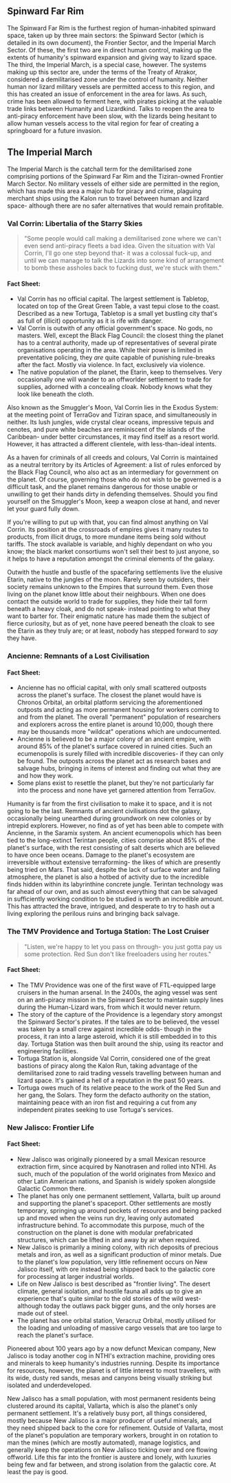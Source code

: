 ## Spinward Far Rim
The Spinward Far Rim is the furthest region of human-inhabited spinward space, taken up by three main sectors: the Spinward Sector (which is detailed in its own document), the Frontier Sector, and the Imperial March Sector. Of these, the first two are in direct human control, making up the extents of humanity's spinward expansion and giving way to lizard space. The third, the Imperial March, is a special case, however. The systems making up this sector are, under the terms of the Treaty of Atrakor, considered a demilitarised zone under the control of humanity. Neither human nor lizard military vessels are permitted access to this region, and this has created an issue of enforcement in the area for laws. As such, crime has been allowed to ferment here, with pirates picking at the valuable trade links between Humanity and Lizardkind. Talks to reopen the area to anti-piracy enforcement have been slow, with the lizards being hesitant to allow human vessels access to the vital region for fear of creating a springboard for a future invasion.

## The Imperial March
The Imperial March is the catchall term for the demilitarised zone comprising portions of the Spinward Far Rim and the Tiziran-owned Frontier March Sector. No military vessels of either side are permitted in the region, which has made this area a major hub for piracy and crime, plaguing merchant ships using the Kalon run to travel between human and lizard space- although there are no safer alternatives that would remain profitable.

### Val Corrin: Libertalia of the Starry Skies
> "Some people would call making a demilitarised zone where we can't even send anti-piracy fleets a bad idea. Given the situation with Val Corrin, I'll go one step beyond that- it was a colossal fuck-up, and until we can manage to talk the Lizards into some kind of arrangement to bomb these assholes back to fucking dust, we're stuck with them."

#### Fact Sheet:
* Val Corrin has no official capital. The largest settlement is Tabletop, located on top of the Great Green Table, a vast tepui close to the coast. Described as a new Tortuga, Tabletop is a small yet bustling city that's as full of (illicit) opportunity as it is rife with danger.
* Val Corrin is outwith of any official government's space. No gods, no masters. Well, except the Black Flag Council: the closest thing the planet has to a central authority, made up of representatives of several pirate organisations operating in the area. While their power is limited in preventative policing, they *are* quite capable of punishing rule-breaks after the fact. Mostly via violence. In fact, exclusively via violence.
* The native population of the planet, the Etarin, keep to themselves. Very occasionally one will wander to an offworlder settlement to trade for supplies, adorned with a concealing cloak. Nobody knows what they look like beneath the cloth.

Also known as the Smuggler's Moon, Val Corrin lies in the Exodus System: at the meeting point of TerraGov and Tiziran space, and simultaneously in neither. Its lush jungles, wide crystal clear oceans, impressive tepuis and cenotes, and pure white beaches are reminiscent of the islands of the Caribbean- under better circumstances, it may find itself as a resort world. However, it has attracted a different clientele, with less-than-ideal intents.

As a haven for criminals of all creeds and colours, Val Corrin is maintained as a neutral territory by its Articles of Agreement: a list of rules enforced by the Black Flag Council, who also act as an intermediary for government on the planet. Of course, governing those who do not wish to be governed is a difficult task, and the planet remains dangerous for those unable or unwilling to get their hands dirty in defending themselves. Should you find yourself on the Smuggler's Moon, keep a weapon close at hand, and never let your guard fully down.

If you're willing to put up with that, you can find almost anything on Val Corrin. Its position at the crossroads of empires gives it many routes to products, from illicit drugs, to more mundane items being sold without tariffs. The stock available is variable, and highly dependant on who you know; the black market consortiums won't sell their best to just anyone, so it helps to have a reputation amongst the criminal elements of the galaxy.

Outwith the hustle and bustle of the spacefaring settlements live the elusive Etarin, native to the jungles of the moon. Rarely seen by outsiders, their society remains unknown to the Empires that surround them. Even those living on the planet know little about their neighbours. When one does contact the outside world to trade for supplies, they hide their tall form beneath a heavy cloak, and do not speak- instead pointing to what they want to barter for. Their enigmatic nature has made them the subject of fierce curiosity, but as of yet, none have peered beneath the cloak to see the Etarin as they truly are; or at least, nobody has stepped forward to *say* they have.

### Ancienne: Remnants of a Lost Civilisation

#### Fact Sheet:
* Ancienne has no official capital, with only small scattered outposts across the planet's surface. The closest the planet would have is Chronos Orbital, an orbital platform servicing the aforementioned outposts and acting as more permanent housing for workers coming to and from the planet. The overall "permanent" population of researchers and explorers across the entire planet is around 10,000, though there may be thousands more "wildcat" operations which are undocumented.
* Ancienne is believed to be a major colony of an ancient empire, with around 85% of the planet's surface covered in ruined cities. Such an ecumenopolis is surely filled with incredible discoveries- if they can only be found. The outposts across the planet act as research bases and salvage hubs, bringing in items of interest and finding out what they are and how they work.
* Some plans exist to resettle the planet, but they're not particularly far into the process and none have yet garnered attention from TerraGov.

Humanity is far from the first civilisation to make it to space, and it is not going to be the last. Remnants of ancient civilisations dot the galaxy, occasionally being unearthed during groundwork on new colonies or by intrepid explorers. However, no find as of yet has been able to compete with Ancienne, in the Saramix system. An ancient ecumenopolis which has been tied to the long-extinct Terintan people, cities comprise about 85% of the planet's surface, with the rest consisting of salt deserts which are believed to have once been oceans. Damage to the planet's ecosystem are irreversible without extensive terraforming- the likes of which are presently being tried on Mars. That said, despite the lack of surface water and failing atmosphere, the planet is also a hotbed of activity due to the incredible finds hidden within its labyrinthine concrete jungle. Terintan technology was far ahead of our own, and as such almost everything that can be salvaged in sufficiently working condition to be studied is worth an incredible amount. This has attracted the brave, intrigued, and desperate to try to hash out a living exploring the perilous ruins and bringing back salvage.

### The TMV Providence and Tortuga Station: The Lost Cruiser
> "Listen, we're happy to let you pass on through- you just gotta pay us some protection. Red Sun don't like freeloaders using her routes."

#### Fact Sheet:
* The TMV Providence was one of the first wave of FTL-equipped large cruisers in the human arsenal. In the 2400s, the aging vessel was sent on an anti-piracy mission in the Spinward Sector to maintain supply lines during the Human-Lizard wars, from which it would never return.
* The story of the capture of the Providence is a legendary story amongst the Spinward Sector's pirates. If the tales are to be believed, the vessel was taken by a small crew against incredible odds- though in the process, it ran into a large asteroid, which it is still embedded in to this day. Tortuga Station was then built around the ship, using its reactor and engineering facilities.
* Tortuga Station is, alongside Val Corrin, considered one of the great bastions of piracy along the Kalon Run, taking advantage of the demilitarised zone to raid trading vessels travelling between human and lizard space. It's gained a hell of a reputation in the past 50 years.
* Tortuga owes much of its relative peace to the work of the Red Sun and her gang, the Solars. They form the defacto authority on the station, maintaining peace with an iron fist and requiring a cut from any independent pirates seeking to use Tortuga's services.

### New Jalisco: Frontier Life

#### Fact Sheet:
* New Jalisco was originally pioneered by a small Mexican resource extraction firm, since acquired by Nanotrasen and rolled into NTHI. As such, much of the population of the world originates from Mexico and other Latin American nations, and Spanish is widely spoken alongside Galactic Common there.
* The planet has only one permanent settlement, Vallarta, built up around and supporting the planet's spaceport. Other settlements are mostly temporary, springing up around pockets of resources and being packed up and moved when the veins run dry, leaving only automated infrastructure behind. To accommodate this purpose, much of the construction on the planet is done with modular prefabricated structures, which can be lifted in and away by air when required.
* New Jalisco is primarily a mining colony, with rich deposits of precious metals and iron, as well as a significant production of minor metals. Due to the planet's low population, very little refinement occurs on New Jalisco itself, with ore instead being shipped back to the galactic core for processing at larger industrial worlds.
* Life on New Jalisco is best described as "frontier living". The desert climate, general isolation, and hostile fauna all adds up to give an experience that's quite similar to the old stories of the wild west- although today the outlaws pack bigger guns, and the only horses are made out of steel.
* The planet has one orbital station, Veracruz Orbital, mostly utilised for the loading and unloading of massive cargo vessels that are too large to reach the planet's surface.

Pioneered about 100 years ago by a now defunct Mexican company, New Jalisco is today another cog in NTHI's extraction machine, providing ores and minerals to keep humanity's industries running. Despite its importance for resources, however, the planet is of little interest to most travellers, with its wide, dusty red sands, mesas and canyons being visually striking but isolated and underdeveloped.

New Jalisco has a small population, with most permanent residents being clustered around its capital, Vallarta, which is also the planet's only permanent settlement. It's a relatively busy port, all things considered, mostly because New Jalisco is a major producer of useful minerals, and they need shipped back to the core for refinement. Outside of Vallarta, most of the planet's population are temporary workers, brought in on rotation to man the mines (which are mostly automated), manage logistics, and generally keep the operations on New Jalisco ticking over and ore flowing offworld. Life this far into the frontier is austere and lonely, with luxuries being few and far between, and strong isolation from the galactic core. At least the pay is good.
